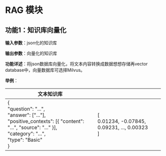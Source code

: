 # RAG 模块

## 功能1：知识库向量化

**输入参数**：json化的知识库

**输出参数**：向量化的知识库

**功能详述**：将json数据库向量化，将文本内容转换成数据想想存储再vector database中，向量数据库可选择Milvus。

**举例**：

| 文本知识库   |  |
|--------|------|
| {<br> "question": "...",<br>"answer": ["..."],<br>"positive_contexts": [{ "content": "...", "source": "..." }],<br>"category": "...",<br>"type": "Basic"<br>} | [<br> 0.01234, -0.07845, 0.09231, ..., 0.00323<br>]  |


